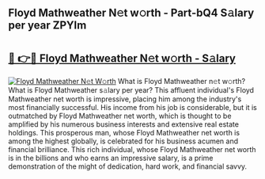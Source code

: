 ## Floyd Mathweather N𝚎t w𝚘rth - Part-bQ4 S𝚊lary per year ZPYIm

# <h2><a href="http://gc0ol3.nevu.top/?p=Floyd+Mathweather">🔗 👉🔴 Floyd Mathweather N𝚎t w𝚘rth - S𝚊lary</a></h2>

[![Floyd Mathweather N𝚎t W𝚘rth](https://i.imgur.com/Oavwk0R.jpeg)](http://gc0ol3.nevu.top/?p=Floyd+Mathweather)
What is Floyd Mathweather n𝚎t w𝚘rth? What is Floyd Mathweather s𝚊lary per year?
This affluent individual's Floyd Mathweather net worth is impressive, placing him among the industry's most financially successful. His income from his job is considerable, but it is outmatched by Floyd Mathweather net worth, which is thought to be amplified by his numerous business interests and extensive real estate holdings. This prosperous man, whose Floyd Mathweather net worth is among the highest globally, is celebrated for his business acumen and financial brilliance. This rich individual, whose Floyd Mathweather net worth is in the billions and who earns an impressive salary, is a prime demonstration of the might of dedication, hard work, and financial savvy.
